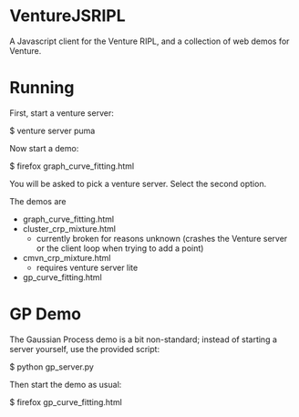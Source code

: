 VentureJSRIPL
=============

A Javascript client for the Venture RIPL, and a collection of web demos for Venture.

Running
=======

First, start a venture server:

  $ venture server puma

Now start a demo:

  $ firefox graph_curve_fitting.html
  
You will be asked to pick a venture server. Select the second option.

The demos are

- graph_curve_fitting.html
- cluster_crp_mixture.html
  - currently broken for reasons unknown (crashes the Venture server
    or the client loop when trying to add a point)
- cmvn_crp_mixture.html
  - requires venture server lite
- gp_curve_fitting.html

GP Demo
=======

The Gaussian Process demo is a bit non-standard; instead of starting a server yourself, use the provided script:

  $ python gp_server.py

Then start the demo as usual:

  $ firefox gp_curve_fitting.html
